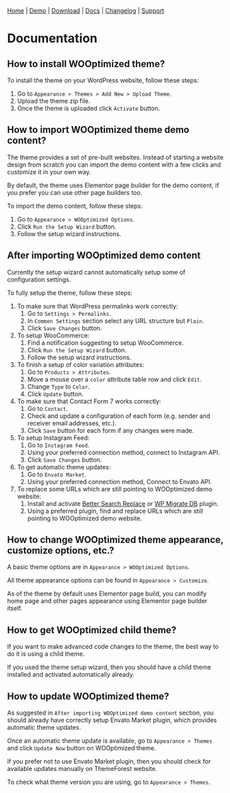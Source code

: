 [Home](/) | [Demo](/demo) | [Download](/download) | [Docs](/docs) | [Changelog](/changelog) | [Support](/support)

# Documentation

## How to install WOOptimized theme?

To install the theme on your WordPress website, follow these steps:

1. Go to `Appearance > Themes > Add New > Upload Theme`.
2. Upload the theme zip file.
3. Once the theme is uploaded click `Activate` button.

## How to import WOOptimized theme demo content?

The theme provides a set of pre-built websites. Instead of starting a website design from scratch you can import the demo content with a few clicks and customize it in your own way.

By default, the theme uses Elementor page builder for the demo content, if you prefer you can use other page builders too.

To import the demo content, follow these steps:

1. Go to `Appearance > WOOptimized Options`.
2. Click `Run the Setup Wizard` button.
3. Follow the setup wizard instructions.

## After importing WOOptimized demo content

Currently the setup wizard cannot automatically setup some of configuration settings.

To fully setup the theme, follow these steps:

1. To make sure that WordPress permalinks work correctly:
	1. Go to `Settings > Permalinks`.
	2. In `Common Settings` section select any URL structure but `Plain`.
	3. Click `Save Changes` button.
2. To setup WooCommerce:
	1. Find a notification suggesting to setup WooCommerce.
	2. Click `Run the Setup Wizard` button.
	3. Follow the setup wizard instructions.
3. To finish a setup of color variation attributes:
	1. Go to `Products > Attributes`.
	2. Move a mouse over a `color` attribute table row and click `Edit`.
	3. Change `Type` to `Color`.
	4. Click `Update` button.
4. To make sure that Contact Form 7 works correctly:
	1. Go to `Contact`.
	2. Check and update a configuration of each form (e.g. sender and receiver email addresses, etc.).
	3. Click `Save` button for each form if any changes were made.
5. To setup Instagram Feed:
	1. Go to `Instagram Feed`.
	2. Using your preferred connection method, connect to Instagram API.
	3. Click `Save Changes` button.
6. To get automatic theme updates:
	1. Go to `Envato Market`.
	2. Using your preferred connection method, Connect to Envato API.
7. To replace some URLs which are still pointing to WOOptimized demo website:
	1. Install and activate [Better Search Replace](https://wordpress.org/plugins/better-search-replace/) or [WP Migrate DB](https://wordpress.org/plugins/wp-migrate-db/) plugin.
	2. Using a preferred plugin, find and replace URLs which are still pointing to WOOptimized demo website.

## How to change WOOptimized theme appearance, customize options, etc.?

A basic theme options are in `Appearance > WOOptimized Options`.

All theme appearance options can be found in `Appearance > Customize`.

As of the theme by default uses Elementor page build, you can modify home page and other pages appearance using Elementor page builder itself.

## How to get WOOptimized child theme?

If you want to make advanced code changes to the theme, the best way to do it is using a child theme.

If you used the theme setup wizard, then you should have a child theme installed and activated automatically already.

## How to update WOOptimized theme?

As suggested in `After importing WOOptimized demo content` section, you should already have correctly setup Envato Market plugin, which provides automatic theme updates.

Once an automatic theme update is available, go to `Appearance > Themes` and click `Update Now` button on WOOptimized theme.

If you prefer not to use Envato Market plugin, then you should check for available updates manually on ThemeForest website.

To check what theme version you are using, go to `Appearance > Themes`.
